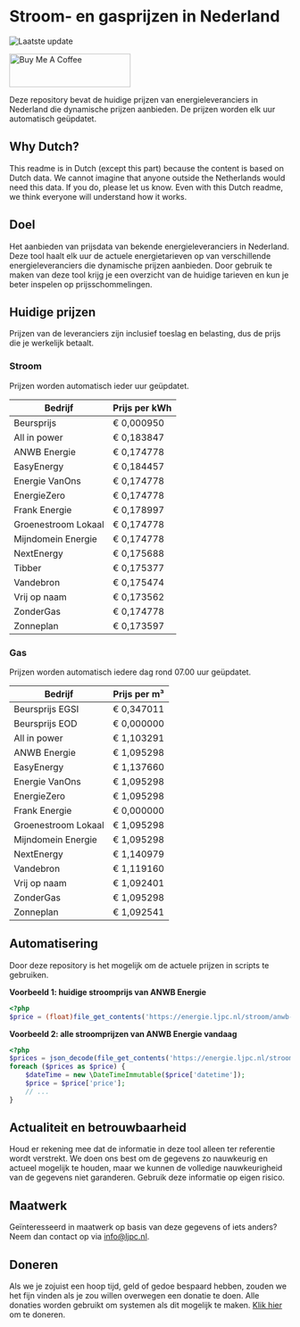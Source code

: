 # Stroom- en gasprijzen in Nederland

![Laatste update](https://img.shields.io/badge/laatste%20update-2023--09--20%2016%3A00%20CET-brightgreen)

<a href="https://www.buymeacoffee.com/Lars-" target="_blank"><img src="https://cdn.buymeacoffee.com/buttons/v2/default-orange.png" alt="Buy Me A Coffee" height="60" style="height: 60px !important;width: 217px !important;" ></a>

Deze repository bevat de huidige prijzen van energieleveranciers in Nederland die dynamische prijzen aanbieden. De prijzen worden elk uur automatisch geüpdatet.

## Why Dutch?

This readme is in Dutch (except this part) because the content is based on Dutch data. We cannot imagine that anyone outside the Netherlands would need this data. If you do, please let us know. Even with this Dutch readme, we think
everyone will understand how it works.

## Doel

Het aanbieden van prijsdata van bekende energieleveranciers in Nederland. Deze tool haalt elk uur de actuele energietarieven op van verschillende energieleveranciers die dynamische prijzen aanbieden. Door gebruik te maken van deze tool
krijg je een overzicht van de huidige tarieven en kun je beter inspelen op prijsschommelingen.

## Huidige prijzen

Prijzen van de leveranciers zijn inclusief toeslag en belasting, dus de prijs die je werkelijk betaalt.

### Stroom

Prijzen worden automatisch ieder uur geüpdatet.

 Bedrijf | Prijs per kWh 
---------|---------------
Beursprijs | € 0,000950
All in power | € 0,183847
ANWB Energie | € 0,174778
EasyEnergy | € 0,184457
Energie VanOns | € 0,174778
EnergieZero | € 0,174778
Frank Energie | € 0,178997
Groenestroom Lokaal | € 0,174778
Mijndomein Energie | € 0,174778
NextEnergy | € 0,175688
Tibber | € 0,175377
Vandebron | € 0,175474
Vrij op naam | € 0,173562
ZonderGas | € 0,174778
Zonneplan | € 0,173597


### Gas

Prijzen worden automatisch iedere dag rond 07.00 uur geüpdatet.

 Bedrijf | Prijs per m³ 
---------|--------------
Beursprijs EGSI | € 0,347011
Beursprijs EOD | € 0,000000
All in power | € 1,103291
ANWB Energie | € 1,095298
EasyEnergy | € 1,137660
Energie VanOns | € 1,095298
EnergieZero | € 1,095298
Frank Energie | € 0,000000
Groenestroom Lokaal | € 1,095298
Mijndomein Energie | € 1,095298
NextEnergy | € 1,140979
Vandebron | € 1,119160
Vrij op naam | € 1,092401
ZonderGas | € 1,095298
Zonneplan | € 1,092541


## Automatisering

Door deze repository is het mogelijk om de actuele prijzen in scripts te gebruiken.

**Voorbeeld 1: huidige stroomprijs van ANWB Energie**

```php
<?php
$price = (float)file_get_contents('https://energie.ljpc.nl/stroom/anwb-energie-nu.txt');

```

**Voorbeeld 2: alle stroomprijzen van ANWB Energie vandaag**

```php
<?php
$prices = json_decode(file_get_contents('https://energie.ljpc.nl/stroom/all-in-power-vandaag.json'),true);
foreach ($prices as $price) {
    $dateTime = new \DateTimeImmutable($price['datetime']);
    $price = $price['price'];
    // ...
}
```

## Actualiteit en betrouwbaarheid

Houd er rekening mee dat de informatie in deze tool alleen ter referentie wordt verstrekt. We doen ons best om de gegevens zo nauwkeurig en actueel mogelijk te houden, maar we kunnen de volledige nauwkeurigheid van de gegevens niet
garanderen. Gebruik deze informatie op eigen risico.

## Maatwerk

Geïnteresseerd in maatwerk op basis van deze gegevens of iets anders? Neem dan contact op
via [info@ljpc.nl](mailto:info@ljpc.nl?subject=Energie%20prijzen).

## Doneren

Als we je zojuist een hoop tijd, geld of gedoe bespaard hebben, zouden we het fijn vinden als je zou willen overwegen een
donatie te doen. Alle donaties worden gebruikt om systemen als dit mogelijk te
maken. [Klik hier](https://www.buymeacoffee.com/Lars-) om te doneren.
